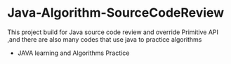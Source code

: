 # Java-Algorithm-SourceCodeReview
This project build for Java source code review and override Primitive API ,and there are also many codes that use java to practice algorithms


- JAVA learning and Algorithms Practice
